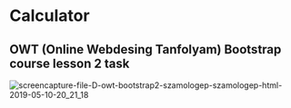 # Calculator
## OWT (Online Webdesing Tanfolyam) Bootstrap course lesson 2 task

![screencapture-file-D-owt-bootstrap2-szamologep-szamologep-html-2019-05-10-20_21_18](https://user-images.githubusercontent.com/22984926/57550286-3d12a000-7366-11e9-8e2f-7530655fdba1.png)
